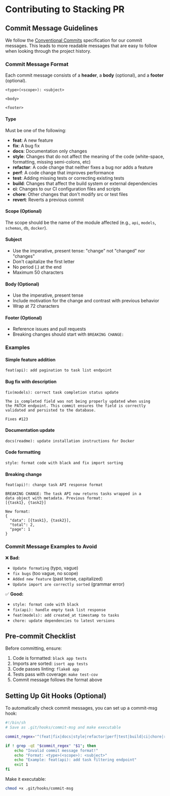 # Contributing to Stacking PR

## Commit Message Guidelines

We follow the [Conventional Commits](https://www.conventionalcommits.org/) specification for our commit messages. This leads to more readable messages that are easy to follow when looking through the project history.

### Commit Message Format

Each commit message consists of a **header**, a **body** (optional), and a **footer** (optional).

```
<type>(<scope>): <subject>

<body>

<footer>
```

#### Type
Must be one of the following:

- **feat**: A new feature
- **fix**: A bug fix
- **docs**: Documentation only changes
- **style**: Changes that do not affect the meaning of the code (white-space, formatting, missing semi-colons, etc)
- **refactor**: A code change that neither fixes a bug nor adds a feature
- **perf**: A code change that improves performance
- **test**: Adding missing tests or correcting existing tests
- **build**: Changes that affect the build system or external dependencies
- **ci**: Changes to our CI configuration files and scripts
- **chore**: Other changes that don't modify src or test files
- **revert**: Reverts a previous commit

#### Scope (Optional)
The scope should be the name of the module affected (e.g., `api`, `models`, `schemas`, `db`, `docker`).

#### Subject
- Use the imperative, present tense: "change" not "changed" nor "changes"
- Don't capitalize the first letter
- No period (.) at the end
- Maximum 50 characters

#### Body (Optional)
- Use the imperative, present tense
- Include motivation for the change and contrast with previous behavior
- Wrap at 72 characters

#### Footer (Optional)
- Reference issues and pull requests
- Breaking changes should start with `BREAKING CHANGE:`

### Examples

#### Simple feature addition
```
feat(api): add pagination to task list endpoint
```

#### Bug fix with description
```
fix(models): correct task completion status update

The is_completed field was not being properly updated when using
the PATCH endpoint. This commit ensures the field is correctly
validated and persisted to the database.

Fixes #123
```

#### Documentation update
```
docs(readme): update installation instructions for Docker
```

#### Code formatting
```
style: format code with black and fix import sorting
```

#### Breaking change
```
feat(api)!: change task API response format

BREAKING CHANGE: The task API now returns tasks wrapped in a
data object with metadata. Previous format:
[{task1}, {task2}]

New format:
{
  "data": [{task1}, {task2}],
  "total": 2,
  "page": 1
}
```

### Commit Message Examples to Avoid

❌ **Bad:**
- `Update formating` (typo, vague)
- `fix bugs` (too vague, no scope)
- `Added new feature` (past tense, capitalized)
- `Update import are correctly sorted` (grammar error)

✅ **Good:**
- `style: format code with black`
- `fix(api): handle empty task list response`
- `feat(models): add created_at timestamp to tasks`
- `chore: update dependencies to latest versions`

## Pre-commit Checklist

Before committing, ensure:

1. Code is formatted: `black app tests`
2. Imports are sorted: `isort app tests`
3. Code passes linting: `flake8 app`
4. Tests pass with coverage: `make test-cov`
5. Commit message follows the format above

## Setting Up Git Hooks (Optional)

To automatically check commit messages, you can set up a commit-msg hook:

```bash
#!/bin/sh
# Save as .git/hooks/commit-msg and make executable

commit_regex='^(feat|fix|docs|style|refactor|perf|test|build|ci|chore|revert)(\(.+\))?: .{1,50}$'

if ! grep -qE "$commit_regex" "$1"; then
    echo "Invalid commit message format!"
    echo "Format: <type>(<scope>): <subject>"
    echo "Example: feat(api): add task filtering endpoint"
    exit 1
fi
```

Make it executable:
```bash
chmod +x .git/hooks/commit-msg
```